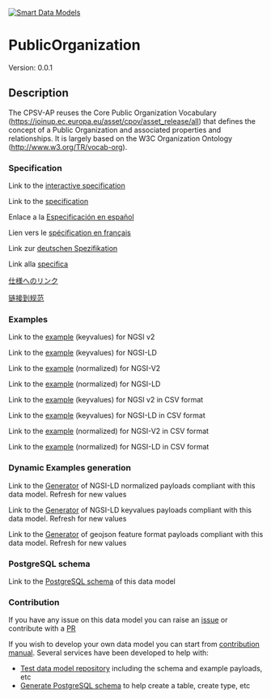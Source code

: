 [![Smart Data Models](https://smartdatamodels.org/wp-content/uploads/2022/01/SmartDataModels_logo.png "Logo")](https://smartdatamodels.org)
# PublicOrganization
Version: 0.0.1

## Description 

The CPSV-AP reuses the Core Public Organization Vocabulary (https://joinup.ec.europa.eu/asset/cpov/asset_release/all) that defines the concept of a Public Organization and associated properties and relationships. It is largely based on the W3C Organization Ontology (http://www.w3.org/TR/vocab-org).
### Specification

Link to the [interactive specification](https://swagger.lab.fiware.org/?url=https://smart-data-models.github.io/dataModel.CPSV-AP/PublicOrganization/swagger.yaml)

Link to the [specification](https://github.com/smart-data-models/dataModel.CPSV-AP/blob/master/PublicOrganization/doc/spec.md)

Enlace a la [Especificación en español](https://github.com/smart-data-models/dataModel.CPSV-AP/blob/master/PublicOrganization/doc/spec_ES.md)

Lien vers le [spécification en français](https://github.com/smart-data-models/dataModel.CPSV-AP/blob/master/PublicOrganization/doc/spec_FR.md)

Link zur [deutschen Spezifikation](https://github.com/smart-data-models/dataModel.CPSV-AP/blob/master/PublicOrganization/doc/spec_DE.md)

Link alla [specifica](https://github.com/smart-data-models/dataModel.CPSV-AP/blob/master/PublicOrganization/doc/spec_IT.md)

[仕様へのリンク](https://github.com/smart-data-models/dataModel.CPSV-AP/blob/master/PublicOrganization/doc/spec_JA.md)

[链接到规范](https://github.com/smart-data-models/dataModel.CPSV-AP/blob/master/PublicOrganization/doc/spec_ZH.md)
### Examples

Link to the [example](https://smart-data-models.github.io/dataModel.CPSV-AP/PublicOrganization/examples/example.json) (keyvalues) for NGSI v2

Link to the [example](https://smart-data-models.github.io/dataModel.CPSV-AP/PublicOrganization/examples/example.jsonld) (keyvalues) for NGSI-LD

Link to the [example](https://smart-data-models.github.io/dataModel.CPSV-AP/PublicOrganization/examples/example-normalized.json) (normalized) for NGSI-V2

Link to the [example](https://smart-data-models.github.io/dataModel.CPSV-AP/PublicOrganization/examples/example-normalized.jsonld) (normalized) for NGSI-LD

Link to the [example](https://github.com/smart-data-models/dataModel.CPSV-AP/blob/master/PublicOrganization/examples/example.json.csv) (keyvalues) for NGSI v2 in CSV format

Link to the [example](https://github.com/smart-data-models/dataModel.CPSV-AP/blob/master/PublicOrganization/examples/example.jsonld.csv) (keyvalues) for NGSI-LD in CSV format

Link to the [example](https://github.com/smart-data-models/dataModel.CPSV-AP/blob/master/PublicOrganization/examples/example-normalized.json.csv) (normalized) for NGSI-V2 in CSV format

Link to the [example](https://github.com/smart-data-models/dataModel.CPSV-AP/blob/master/PublicOrganization/examples/example-normalized.jsonld.csv) (normalized) for NGSI-LD in CSV format
### Dynamic Examples generation

Link to the [Generator](https://smartdatamodels.org/extra/ngsi-ld_generator.php?schemaUrl=https://raw.githubusercontent.com/smart-data-models/dataModel.CPSV-AP/master/PublicOrganization/schema.json&email=info@smartdatamodels.org) of NGSI-LD normalized payloads compliant with this data model. Refresh for new values

Link to the [Generator](https://smartdatamodels.org/extra/ngsi-ld_generator_keyvalues.php?schemaUrl=https://raw.githubusercontent.com/smart-data-models/dataModel.CPSV-AP/master/PublicOrganization/schema.json&email=info@smartdatamodels.org) of NGSI-LD keyvalues payloads compliant with this data model. Refresh for new values

Link to the [Generator](https://smartdatamodels.org/extra/geojson_features_generator.php?schemaUrl=https://raw.githubusercontent.com/smart-data-models/dataModel.CPSV-AP/master/PublicOrganization/schema.json&email=info@smartdatamodels.org) of geojson feature format payloads compliant with this data model. Refresh for new values
### PostgreSQL schema

Link to the [PostgreSQL schema](https://github.com/smart-data-models/dataModel.CPSV-AP/blob/master/PublicOrganization/schema.sql) of this data model
### Contribution

 If you have any issue on this data model you can raise an [issue](https://github.com/smart-data-models/dataModel.CPSV-AP/issues)  or contribute with a [PR](https://github.com/smart-data-models/dataModel.CPSV-AP/pulls)

 If you wish to develop your own data model you can start from [contribution manual](https://bit.ly/contribution_manual). Several services have been developed to help with: 
 - [Test data model repository](https://smartdatamodels.org/index.php/data-models-contribution-api/) including the schema and example payloads, etc
 - [Generate PostgreSQL schema](https://smartdatamodels.org/index.php/sql-service/) to help create a table, create type, etc